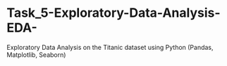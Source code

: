 # Task_5-Exploratory-Data-Analysis-EDA-
Exploratory Data Analysis on the Titanic dataset using Python (Pandas, Matplotlib, Seaborn)
